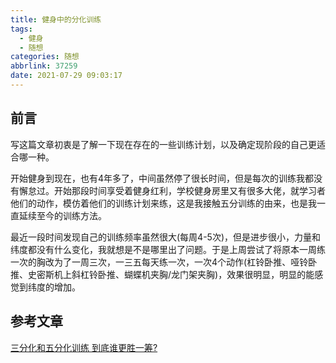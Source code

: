 ```yaml
---
title: 健身中的分化训练
tags:
  - 健身
  - 随想
categories: 随想
abbrlink: 37259
date: 2021-07-29 09:03:17
---
```


## 前言
写这篇文章初衷是了解一下现在存在的一些训练计划，以及确定现阶段的自己更适合哪一种。

开始健身到现在，也有4年多了，中间虽然停了很长时间，但是每次的训练我都没有懈怠过。开始那段时间享受着健身红利，学校健身房里又有很多大佬，就学习者他们的动作，模仿着他们的训练计划来练，这是我接触五分训练的由来，也是我一直延续至今的训练方法。

最近一段时间发现自己的训练频率虽然很大(每周4-5次)，但是进步很小，力量和纬度都没有什么变化，我就想是不是哪里出了问题。于是上周尝试了将原本一周练一次的胸改为了一周三次，一三五每天练一次，一次4个动作(杠铃卧推、哑铃卧推、史密斯机上斜杠铃卧推、蝴蝶机夹胸/龙门架夹胸)，效果很明显，明显的能感觉到纬度的增加。

## 参考文章
[三分化和五分化训练 到底谁更胜一筹?](https://www.zhihu.com/question/384180108/answer/1121694108)